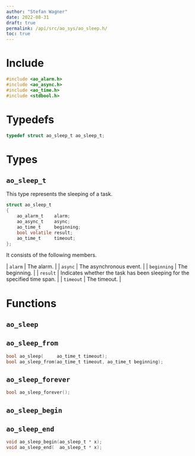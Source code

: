 ```yaml
---
author: "Stefan Wagner"
date: 2022-08-31
draft: true
permalink: /api/src/ao_sys/ao_sleep.h/
toc: true
---
```


# Include

```c
#include <ao_alarm.h>
#include <ao_async.h>
#include <ao_time.h>
#include <stdbool.h>
```

# Typedefs

```c
typedef struct ao_sleep_t ao_sleep_t;
```

# Types

## `ao_sleep_t`

This type represents the sleeping of a task.

```c
struct ao_sleep_t
{
    ao_alarm_t    alarm;
    ao_async_t    async;
    ao_time_t     beginning;
    bool volatile result;
    ao_time_t     timeout;
};
```

It consists of the following members.

| `alarm` | The alarm. |
| `async` | The asynchronous event. |
| `beginning` | The beginning. |
| `result` | Indicates whether the task has been sleeping for the specified time span. |
| `timeout` | The timeout. |

# Functions

## `ao_sleep`
## `ao_sleep_from`

```c
bool ao_sleep(     ao_time_t timeout);
bool ao_sleep_from(ao_time_t timeout, ao_time_t beginning);
```

## `ao_sleep_forever`

```c
bool ao_sleep_forever();
```

## `ao_sleep_begin`
## `ao_sleep_end`

```c
void ao_sleep_begin(ao_sleep_t * x);
void ao_sleep_end(  ao_sleep_t * x);
```
